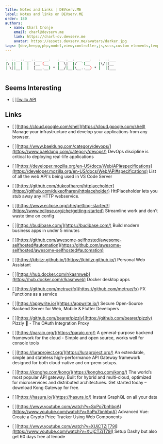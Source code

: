 ```yaml
---
Title: Notes and Links | DEVserv.ME
label: Notes and links on DEVserv.ME
order: 180
authors:
  - name: Charl Cronje
    email: charl@devserv.me
    link: https://charl-cv.devserv.me
    avatar: https://assets.devserv.me/avatars/darker.jpg
tags: [dev,heepp,php,model,view,controller,js,scss,custom elements,templates,events,frontend]
---
```



```sh
.  ..__..___..___ __.   .__ .__. __  __.   .  ..___
|\ ||  |  |  [__ (__    |  \|  |/  `(__    |\/|[__ 
| \||__|  |  [___.__) * |__/|__|\__..__) * |  |[___
                                                   
```

## Seems Interesting

- [ ][Twillo API](twillo.md)

## Links

- [ ][https://cloud.google.com/shell](https://cloud.google.com/shell)
Manage your infrastructure and develop your applications from any browser.

- [ ][https://www.baeldung.com/category/devops/](https://www.baeldung.com/category/devops/)
DevOps discipline is critical to deploying real-life applications

- [ ][https://developer.mozilla.org/en-US/docs/Web/API#specifications](https://developer.mozilla.org/en-US/docs/Web/API#specifications)
List of all the web API's being used in VS Code Server

- [ ][https://github.com/dukeofharen/httplaceholder](https://github.com/dukeofharen/httplaceholder)
HttPlaceholder lets you stub away any HTTP webservice.

- [ ][https://www.eclipse.org/che/getting-started/](https://www.eclipse.org/che/getting-started)
Streamline work and don't waste time on config

- [ ][https://budibase.com/](https://budibase.com/)
Build modern business apps in under 5 minutes

- [ ][https://github.com/awesome-selfhosted/awesome-selfhosted#automation](https://github.com/awesome-selfhosted/awesome-selfhosted#automation)

- [ ][https://kibitzr.github.io/](https://kibitzr.github.io/)
Personal Web Assistant

- [ ][https://hub.docker.com/r/kasmweb](https://hub.docker.com/r/kasmweb)
Docker desktop apps

- [ ][https://github.com/metrue/fx](https://github.com/metrue/fx)
FX Functions as a service 

- [ ][https://appwrite.io/](https://appwrite.io/)
Secure Open-Source Backend Server for Web, Mobile & Flutter Developers

- [ ][https://github.com/bearer/pizzly](https://github.com/bearer/pizzly)
Pizzly 🐻 - The OAuth Integration Proxy

- [ ][https://paraio.org/](https://paraio.org/)
A general-purpose backend framework for the cloud - Simple and open source, works well for console tools

- [ ][https://luraproject.org/](https://luraproject.org/)
An extendable, simple and stateless high-performance API Gateway framework designed for both cloud-native and on-prem setups.

- [ ][https://konghq.com/kong/](https://konghq.com/kong/)
The world’s most popular API gateway. Built for hybrid and multi-cloud, optimized for microservices and distributed architectures. Get started today – download Kong Gateway for free.

- [ ][https://hasura.io/](https://hasura.io/)
Instant GraphQL on all your data

- [ ][https://www.youtube.com/watch?v=SoPo7bnhbqA](https://www.youtube.com/watch?v=SoPo7bnhbqA)
Advanced Vue: Create a Crypto Price Tracker Using Web Components

- [ ][https://www.youtube.com/watch?v=XUjCTZjT79I](https://www.youtube.com/watch?v=XUjCTZjT79I)
Setup Dashy but also get 60 days free at lenode